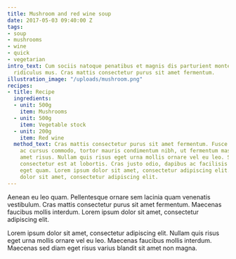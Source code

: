 ```yaml
---
title: Mushroom and red wine soup
date: 2017-05-03 09:40:00 Z
tags:
- soup
- mushrooms
- wine
- quick
- vegetarian
intro_text: Cum sociis natoque penatibus et magnis dis parturient montes, nascetur
  ridiculus mus. Cras mattis consectetur purus sit amet fermentum.
illustration_image: "/uploads/mushroom.png"
recipes:
- title: Recipe
  ingredients:
  - unit: 500g
    item: Mushrooms
  - unit: 500g
    item: Vegetable stock
  - unit: 200g
    item: Red wine
  method_text: Cras mattis consectetur purus sit amet fermentum. Fusce dapibus, tellus
    ac cursus commodo, tortor mauris condimentum nibh, ut fermentum massa justo sit
    amet risus. Nullam quis risus eget urna mollis ornare vel eu leo. Sed posuere
    consectetur est at lobortis. Cras justo odio, dapibus ac facilisis in, egestas
    eget quam. Lorem ipsum dolor sit amet, consectetur adipiscing elit. Lorem ipsum
    dolor sit amet, consectetur adipiscing elit.
---
```


Aenean eu leo quam. Pellentesque ornare sem lacinia quam venenatis vestibulum. Cras mattis consectetur purus sit amet fermentum. Maecenas faucibus mollis interdum. Lorem ipsum dolor sit amet, consectetur adipiscing elit.



Lorem ipsum dolor sit amet, consectetur adipiscing elit. Nullam quis risus eget urna mollis ornare vel eu leo. Maecenas faucibus mollis interdum. Maecenas sed diam eget risus varius blandit sit amet non magna. 